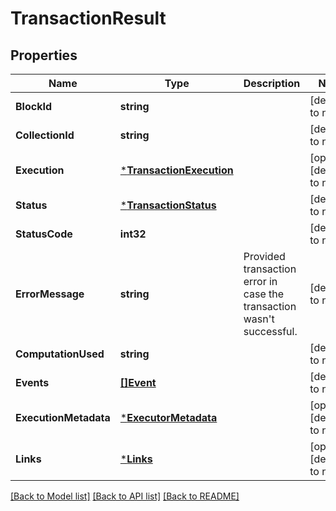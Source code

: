 # TransactionResult

## Properties
Name | Type | Description | Notes
------------ | ------------- | ------------- | -------------
**BlockId** | **string** |  | [default to null]
**CollectionId** | **string** |  | [default to null]
**Execution** | [***TransactionExecution**](TransactionExecution.md) |  | [optional] [default to null]
**Status** | [***TransactionStatus**](TransactionStatus.md) |  | [default to null]
**StatusCode** | **int32** |  | [default to null]
**ErrorMessage** | **string** | Provided transaction error in case the transaction wasn&#x27;t successful. | [default to null]
**ComputationUsed** | **string** |  | [default to null]
**Events** | [**[]Event**](Event.md) |  | [default to null]
**ExecutionMetadata** | [***ExecutorMetadata**](ExecutorMetadata.md) |  | [optional] [default to null]
**Links** | [***Links**](Links.md) |  | [optional] [default to null]

[[Back to Model list]](../README.md#documentation-for-models) [[Back to API list]](../README.md#documentation-for-api-endpoints) [[Back to README]](../README.md)

